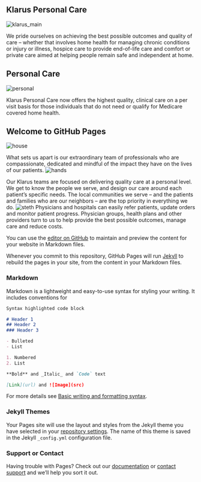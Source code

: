 ## Klarus Personal Care
![klarus_main](https://user-images.githubusercontent.com/77752302/147010289-8d9537cb-0c15-4ddf-aa6e-c84f660e1dbe.png)

We pride ourselves on achieving the best possible outcomes and quality of care – whether that involves home health for managing chronic conditions or injury or illness, hospice care to provide end-of-life care and comfort or private care aimed at helping people remain safe and independent at home.

## Personal Care
![personal](https://user-images.githubusercontent.com/77752302/147010724-965b5b86-8c0c-4f84-8996-051137be4a45.jpg)

Klarus Personal Care now offers the highest quality, clinical care on a per visit basis for those individuals that do not need or qualify for Medicare covered home health.
## Welcome to GitHub Pages
![house](https://user-images.githubusercontent.com/77752302/147011052-84bf7cb0-3341-4f91-a2b2-cb97d777897c.png)

What sets us apart is our extraordinary team of professionals who are compassionate, dedicated and mindful of the impact they have on the lives of our patients.
![hands](https://user-images.githubusercontent.com/77752302/147011075-dfca1cc4-b6e4-4d36-8e73-27c3d083eeaf.png)

Our Klarus teams are focused on delivering quality care at a personal level. We get to know the people we serve, and design our care around each patient’s specific needs. The local communities we serve – and the patients and families who are our neighbors – are the top priority in everything we do.
![steth](https://user-images.githubusercontent.com/77752302/147011096-07fbd6e2-7e7a-4178-ae4f-3e9e0596a668.png)
Physicians and hospitals can easily refer patients, update orders and monitor patient progress. Physician groups, health plans and other providers turn to us to help provide the best possible outcomes, manage care and reduce costs.



You can use the [editor on GitHub](https://github.com/KlarusPersonalCare/klaruspersonalcare.github.io/edit/main/README.md) to maintain and preview the content for your website in Markdown files.

Whenever you commit to this repository, GitHub Pages will run [Jekyll](https://jekyllrb.com/) to rebuild the pages in your site, from the content in your Markdown files.

### Markdown

Markdown is a lightweight and easy-to-use syntax for styling your writing. It includes conventions for

```markdown
Syntax highlighted code block

# Header 1
## Header 2
### Header 3

- Bulleted
- List

1. Numbered
2. List

**Bold** and _Italic_ and `Code` text

[Link](url) and ![Image](src)
```

For more details see [Basic writing and formatting syntax](https://docs.github.com/en/github/writing-on-github/getting-started-with-writing-and-formatting-on-github/basic-writing-and-formatting-syntax).

### Jekyll Themes

Your Pages site will use the layout and styles from the Jekyll theme you have selected in your [repository settings](https://github.com/KlarusPersonalCare/klaruspersonalcare.github.io/settings/pages). The name of this theme is saved in the Jekyll `_config.yml` configuration file.

### Support or Contact

Having trouble with Pages? Check out our [documentation](https://docs.github.com/categories/github-pages-basics/) or [contact support](https://support.github.com/contact) and we’ll help you sort it out.


